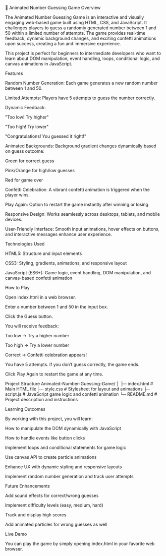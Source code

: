 🎯 Animated Number Guessing Game
Overview

The Animated Number Guessing Game is an interactive and visually engaging web-based game built using HTML, CSS, and JavaScript. It challenges players to guess a randomly generated number between 1 and 50 within a limited number of attempts. The game provides real-time feedback, dynamic background changes, and exciting confetti animations upon success, creating a fun and immersive experience.

This project is perfect for beginners to intermediate developers who want to learn about DOM manipulation, event handling, loops, conditional logic, and canvas animations in JavaScript.

Features

Random Number Generation: Each game generates a new random number between 1 and 50.

Limited Attempts: Players have 5 attempts to guess the number correctly.

Dynamic Feedback:

"Too low! Try higher"

"Too high! Try lower"

"Congratulations! You guessed it right!"

Animated Backgrounds: Background gradient changes dynamically based on guess outcome:

Green for correct guess

Pink/Orange for high/low guesses

Red for game over

Confetti Celebration: A vibrant confetti animation is triggered when the player wins.

Play Again: Option to restart the game instantly after winning or losing.

Responsive Design: Works seamlessly across desktops, tablets, and mobile devices.

User-Friendly Interface: Smooth input animations, hover effects on buttons, and interactive messages enhance user experience.

Technologies Used

HTML5: Structure and input elements

CSS3: Styling, gradients, animations, and responsive layout

JavaScript (ES6+): Game logic, event handling, DOM manipulation, and canvas-based confetti animation

How to Play

Open index.html in a web browser.

Enter a number between 1 and 50 in the input box.

Click the Guess button.

You will receive feedback:

Too low → Try a higher number

Too high → Try a lower number

Correct → Confetti celebration appears!

You have 5 attempts. If you don’t guess correctly, the game ends.

Click Play Again to restart the game at any time.

Project Structure
Animated-Number-Guessing-Game/
│
├─ index.html       # Main HTML file
├─ style.css        # Stylesheet for layout and animations
├─ script.js        # JavaScript game logic and confetti animation
└─ README.md        # Project description and instructions

Learning Outcomes

By working with this project, you will learn:

How to manipulate the DOM dynamically with JavaScript

How to handle events like button clicks

Implement loops and conditional statements for game logic

Use canvas API to create particle animations

Enhance UX with dynamic styling and responsive layouts

Implement random number generation and track user attempts

Future Enhancements

Add sound effects for correct/wrong guesses

Implement difficulty levels (easy, medium, hard)

Track and display high scores

Add animated particles for wrong guesses as well

Live Demo

You can play the game by simply opening index.html in your favorite web browser.